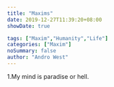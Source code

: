 ```yaml
---
title: "Maxims"
date: 2019-12-27T11:39:20+08:00
showDate: true

tags: ["Maxim","Humanity","Life"]
categories: ["Maxim"]
noSummary: false
author: "Andro West"
---
```

1.My mind is paradise or hell.